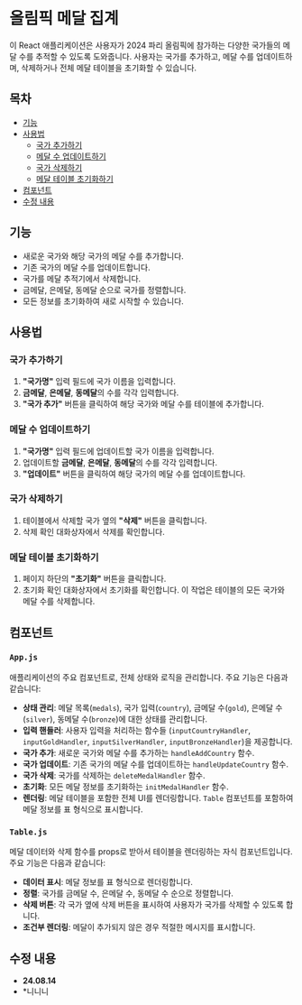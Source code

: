 # 올림픽 메달 집계

이 React 애플리케이션은 사용자가 2024 파리 올림픽에 참가하는 다양한 국가들의 메달 수를 추적할 수 있도록 도와줍니다. 사용자는 국가를 추가하고, 메달 수를 업데이트하며, 삭제하거나 전체 메달 테이블을 초기화할 수 있습니다.

## 목차

- [기능](#기능)
- [사용법](#사용법)
  - [국가 추가하기](#국가-추가하기)
  - [메달 수 업데이트하기](#메달-수-업데이트하기)
  - [국가 삭제하기](#국가-삭제하기)
  - [메달 테이블 초기화하기](#메달-테이블-초기화하기)
- [컴포넌트](#컴포넌트)
- [수정 내용](#수정-내용)


## 기능

- 새로운 국가와 해당 국가의 메달 수를 추가합니다.
- 기존 국가의 메달 수를 업데이트합니다.
- 국가를 메달 추적기에서 삭제합니다.
- 금메달, 은메달, 동메달 순으로 국가를 정렬합니다.
- 모든 정보를 초기화하여 새로 시작할 수 있습니다.



## 사용법

### 국가 추가하기

1. **"국가명"** 입력 필드에 국가 이름을 입력합니다.
2. **금메달**, **은메달**, **동메달**의 수를 각각 입력합니다.
3. **"국가 추가"** 버튼을 클릭하여 해당 국가와 메달 수를 테이블에 추가합니다.

### 메달 수 업데이트하기

1. **"국가명"** 입력 필드에 업데이트할 국가 이름을 입력합니다.
2. 업데이트할 **금메달**, **은메달**, **동메달**의 수를 각각 입력합니다.
3. **"업데이트"** 버튼을 클릭하여 해당 국가의 메달 수를 업데이트합니다.

### 국가 삭제하기

1. 테이블에서 삭제할 국가 옆의 **"삭제"** 버튼을 클릭합니다.
2. 삭제 확인 대화상자에서 삭제를 확인합니다.

### 메달 테이블 초기화하기

1. 페이지 하단의 **"초기화"** 버튼을 클릭합니다.
2. 초기화 확인 대화상자에서 초기화를 확인합니다. 이 작업은 테이블의 모든 국가와 메달 수를 삭제합니다.



## 컴포넌트

### `App.js`

애플리케이션의 주요 컴포넌트로, 전체 상태와 로직을 관리합니다. 주요 기능은 다음과 같습니다:

- **상태 관리**: 메달 목록(`medals`), 국가 입력(`country`), 금메달 수(`gold`), 은메달 수(`silver`), 동메달 수(`bronze`)에 대한 상태를 관리합니다.
- **입력 핸들러**: 사용자 입력을 처리하는 함수들 (`inputCountryHandler`, `inputGoldHandler`, `inputSilverHandler`, `inputBronzeHandler`)을 제공합니다.
- **국가 추가**: 새로운 국가와 메달 수를 추가하는 `handleAddCountry` 함수.
- **국가 업데이트**: 기존 국가의 메달 수를 업데이트하는 `handleUpdateCountry` 함수.
- **국가 삭제**: 국가를 삭제하는 `deleteMedalHandler` 함수.
- **초기화**: 모든 메달 정보를 초기화하는 `initMedalHandler` 함수.
- **렌더링**: 메달 테이블을 포함한 전체 UI를 렌더링합니다. `Table` 컴포넌트를 포함하여 메달 정보를 표 형식으로 표시합니다.

### `Table.js`

메달 데이터와 삭제 함수를 props로 받아서 테이블을 렌더링하는 자식 컴포넌트입니다. 주요 기능은 다음과 같습니다:

- **데이터 표시**: 메달 정보를 표 형식으로 렌더링합니다.
- **정렬**: 국가를 금메달 수, 은메달 수, 동메달 수 순으로 정렬합니다.
- **삭제 버튼**: 각 국가 옆에 삭제 버튼을 표시하여 사용자가 국가를 삭제할 수 있도록 합니다.
- **조건부 렌더링**: 메달이 추가되지 않은 경우 적절한 메시지를 표시합니다.

## 수정 내용

* **24.08.14**
* *니니니
